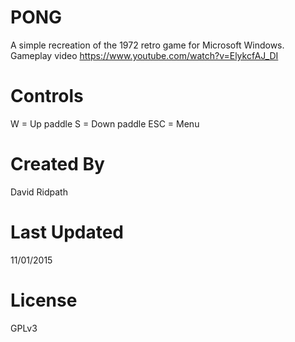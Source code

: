 PONG
====

A simple recreation of the 1972 retro game for Microsoft Windows.
Gameplay video https://www.youtube.com/watch?v=ElykcfAJ_DI


Controls
========

W =   Up paddle
S =   Down paddle
ESC = Menu


Created By
==========

David Ridpath


Last Updated
============
11/01/2015


License
=======
GPLv3

